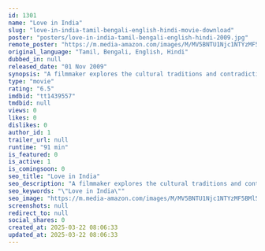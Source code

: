 ```yaml
---
id: 1301
name: "Love in India"
slug: "love-in-india-tamil-bengali-english-hindi-movie-download"
poster: "posters/love-in-india-tamil-bengali-english-hindi-2009.jpg"
remote_poster: "https://m.media-amazon.com/images/M/MV5BNTU1Njc1NTYzMF5BMl5BanBnXkFtZTgwNzU2MzA2MDE@._V1_SX300.jpg"
original_language: "Tamil, Bengali, English, Hindi"
dubbed_in: null
released_date: "01 Nov 2009"
synopsis: "A filmmaker explores the cultural traditions and contradictions across the sexually conservative land of the Kama Sutra."
type: "movie"
rating: "6.5"
imdbid: "tt1439557"
tmdbid: null
views: 0
likes: 0
dislikes: 0
author_id: 1
trailer_url: null
runtime: "91 min"
is_featured: 0
is_active: 1
is_comingsoon: 0
seo_title: "Love in India"
seo_description: "A filmmaker explores the cultural traditions and contradictions across the sexually conservative land of the Kama Sutra."
seo_keywords: "\"Love in India\""
seo_image: "https://m.media-amazon.com/images/M/MV5BNTU1Njc1NTYzMF5BMl5BanBnXkFtZTgwNzU2MzA2MDE@._V1_SX300.jpg"
screenshots: null
redirect_to: null
social_shares: 0
created_at: 2025-03-22 08:06:33
updated_at: 2025-03-22 08:06:33
---
```


